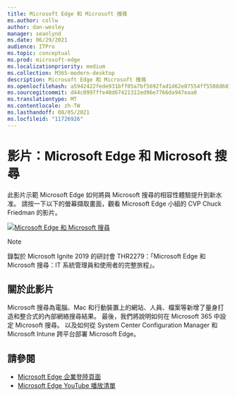 ```yaml
---
title: Microsoft Edge 和 Microsoft 搜尋
ms.author: collw
author: dan-wesley
manager: seanlynd
ms.date: 06/29/2021
audience: ITPro
ms.topic: conceptual
ms.prod: microsoft-edge
ms.localizationpriority: medium
ms.collection: M365-modern-desktop
description: Microsoft Edge 和 Microsoft 搜尋
ms.openlocfilehash: a5942422fede931bff05a7bf5692fad1d62e07554ff5508d681b15e66187b318
ms.sourcegitcommit: d44c0997ffe40d67421312ed96e7766da947eaa0
ms.translationtype: MT
ms.contentlocale: zh-TW
ms.lasthandoff: 08/05/2021
ms.locfileid: "11726926"
---
```

# <a name="video-microsoft-edge-and-microsoft-search"></a>影片：Microsoft Edge 和 Microsoft 搜尋

此影片示範 Microsoft Edge 如何將與 Microsoft 搜尋的相容性體驗提升到新水准。 請按一下以下的螢幕擷取畫面，觀看 Microsoft Edge 小組的 CVP Chuck Friedman 的影片。

[![Microsoft Edge 和 Microsoft 搜尋](https://res.cloudinary.com/marcomontalbano/image/upload/v1592253564/video_to_markdown/images/youtube--7LfNqmJkeTM-c05b58ac6eb4c4700831b2b3070cd403.jpg)](http://www.youtube.com/watch?v=7LfNqmJkeTM "Microsoft Edge and Microsoft Search")

> [!NOTE]
> 錄製於 Microsoft Ignite 2019 的研討會 THR2279：「Microsoft Edge 和 Microsoft 搜尋：IT 系統管理員和使用者的完整旅程」。

## <a name="about-the-video"></a>關於此影片

Microsoft 搜尋為電腦、Mac 和行動裝置上的網站、人員、檔案等新增了量身打造和整合式的內部網絡搜尋結果。 最後，我們將說明如何在 Microsoft 365 中設定 Microsoft 搜尋。 以及如何從 System Center Configuration Manager 和 Microsoft Intune 跨平台部署 Microsoft Edge。

## <a name="see-also"></a>請參閱

- [Microsoft Edge 企業登陸頁面](https://aka.ms/EdgeEnterprise)
- [Microsoft Edge YouTube 播放清單](https://www.youtube.com/playlist?list=PLXtHYVsvn_b-uXh1tMeYpT-0iD8tD3tFy)
